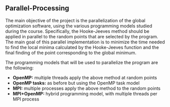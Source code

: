 ## Parallel-Processing ##

The main objective of the project is the parallelization of the global optimization software, using the various programming models studied during the course.
Specifically, the Hooke-Jeeves method should be applied in parallel to the random points that are selected by the program. The main goal of this parallel 
implementation is to minimize the time needed to find the local minima calculated by the Hooke-Jeeves function and the final finding of the point corresponding 
to the global minimum.

The programming models that will be used to parallelize the program are the following:

* **OpenMP:** multiple threads apply the above method at random points
* **OpenMP tasks:** as before but using the OpenMP task model
* **MPI:** multiple processes apply the above method to the random points
* **MPI+OpenMP:** hybrid programming model, with multiple threads per MPI process

